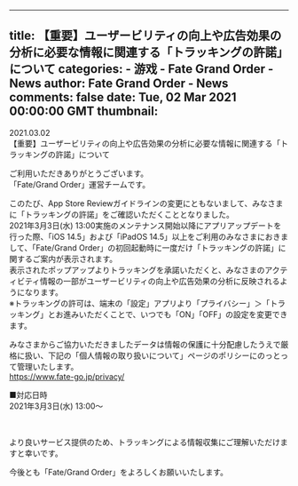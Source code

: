 
---
title: 【重要】ユーザービリティの向上や広告効果の分析に必要な情報に関連する「トラッキングの許諾」について
categories: 
    - 游戏
    - Fate Grand Order - News
author: Fate Grand Order - News
comments: false
date: Tue, 02 Mar 2021 00:00:00 GMT
thumbnail: 
---

<div>   
<div class="title-box">
                <div class="date">2021.03.02</div>
                <div class="title">【重要】ユーザービリティの向上や広告効果の分析に必要な情報に関連する「トラッキングの許諾」について</div>
              </div>


<p></p>

<!-- block -->
<p>
ご利用いただきありがとうございます。<br>
「Fate/Grand Order」運営チームです。
</p>

<p>
このたび、App Store Reviewガイドラインの変更にともないまして、みなさまに「トラッキングの許諾」をご確認いただくこととなりました。<br>
2021年3月3日(水) 13:00実施のメンテナンス開始以降にアプリアップデートを行った際、「iOS 14.5」および「iPadOS 14.5」以上をご利用のみなさまにおきまして、「Fate/Grand Order」の初回起動時に一度だけ「トラッキングの許諾」に関するご案内が表示されます。<br>
表示されたポップアップよりトラッキングを承諾いただくと、みなさまのアクティビティ情報の一部がユーザービリティの向上や広告効果の分析に反映されるようになります。<br>
<span class="indent">※トラッキングの許可は、端末の「設定」アプリより「プライバシー」＞「トラッキング」とお進みいただくことで、いつでも「ON」「OFF」の設定を変更できます。</span>
</p>
<p>
みなさまからご協力いただきましたデータは情報の保護に十分配慮したうえで厳格に扱い、下記の「個人情報の取り扱いについて」ページのポリシーにのっとって管理いたします。<br>
<span class="strong"><a href="https://www.fate-go.jp/privacy/" target="_blank">https://www.fate-go.jp/privacy/</a></span>
</p>
<!-- /block -->

<!-- block -->
<p>
<span class="strong">■対応日時</span><br>
2021年3月3日(水) 13:00～<br>
</p>
<!-- /block -->

<!-- block -->
<br>
<p>より良いサービス提供のため、トラッキングによる情報収集にご理解いただけますと幸いです。</p>

<p>今後とも「Fate/Grand Order」をよろしくお願いいたします。</p>
<!-- /block -->



              
</div>
            